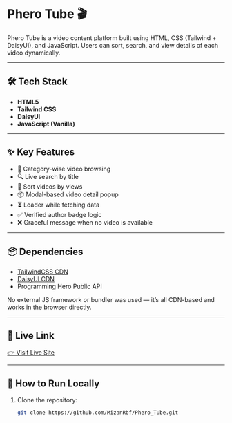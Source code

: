 # Phero Tube 🎬

Phero Tube is a video content platform built using HTML, CSS (Tailwind + DaisyUI), and JavaScript. Users can sort, search, and view details of each video dynamically.

---

## 🛠️ Tech Stack

- **HTML5**
- **Tailwind CSS**
- **DaisyUI**
- **JavaScript (Vanilla)**

---

## ✨ Key Features

- 🎯 Category-wise video browsing
- 🔍 Live search by title
- 🚦 Sort videos by views
- 📦 Modal-based video detail popup
- ⏳ Loader while fetching data
- ✅ Verified author badge logic
- ❌ Graceful message when no video is available

---

## 📦 Dependencies

- [TailwindCSS CDN](https://tailwindcss.com/)
- [DaisyUI CDN](https://daisyui.com/)
- Programming Hero Public API

No external JS framework or bundler was used — it’s all CDN-based and works in the browser directly.

---

## 🔗 Live Link
[👉 Visit Live Site](https://mizanrbf.github.io/Phero_Tube/)

---

## 🚀 How to Run Locally

1. Clone the repository:
   ```bash
   git clone https://github.com/MizanRbf/Phero_Tube.git
